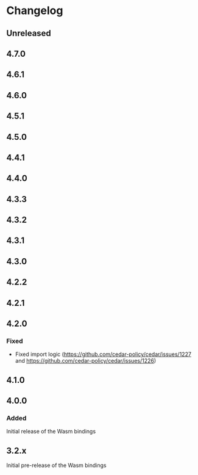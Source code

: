 # Changelog

## Unreleased

## 4.7.0

## 4.6.1

## 4.6.0

## 4.5.1

## 4.5.0

## 4.4.1

## 4.4.0

## 4.3.3

## 4.3.2

## 4.3.1

## 4.3.0

## 4.2.2

## 4.2.1

## 4.2.0

### Fixed
- Fixed import logic (https://github.com/cedar-policy/cedar/issues/1227
  and https://github.com/cedar-policy/cedar/issues/1226)

## 4.1.0

## 4.0.0

### Added

Initial release of the Wasm bindings

## 3.2.x

Initial pre-release of the Wasm bindings

